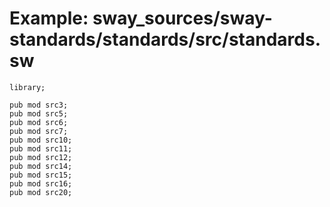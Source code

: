 # Example: sway_sources/sway-standards/standards/src/standards.sw

```sway
library;

pub mod src3;
pub mod src5;
pub mod src6;
pub mod src7;
pub mod src10;
pub mod src11;
pub mod src12;
pub mod src14;
pub mod src15;
pub mod src16;
pub mod src20;

```
